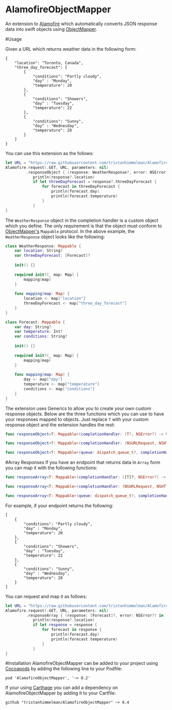 AlamofireObjectMapper
============

An extension to [Alamofire](https://github.com/Alamofire/Alamofire) which automatically converts JSON response data into swift objects using [ObjectMapper](https://github.com/Hearst-DD/ObjectMapper/). 

#Usage

Given a URL which returns weather data in the following form:
```
{
    "location": "Toronto, Canada",    
    "three_day_forecast": [
        { 
            "conditions": "Partly cloudy",
            "day" : "Monday",
            "temperature": 20 
        },
        { 
            "conditions": "Showers",
            "day" : "Tuesday",
            "temperature": 22 
        },
        { 
            "conditions": "Sunny",
            "day" : "Wednesday",
            "temperature": 28 
        }
    ]
}
```

You can use this extension as the follows:
```swift
let URL = "https://raw.githubusercontent.com/tristanhimmelman/AlamofireObjectMapper/d8bb95982be8a11a2308e779bb9a9707ebe42ede/sample_json"
Alamofire.request(.GET, URL, parameters: nil)
         .responseObject { (response: WeatherResponse?, error: NSError?) in
            println(response?.location)
            if let threeDayForecast = response?.threeDayForecast {
                for forecast in threeDayForecast {
                    println(forecast.day)
                    println(forecast.temperature)           
                }
            }
}
```

The `WeatherResponse` object in the completion handler is a custom object which you define. The only requirement is that the object must conform to [ObjectMapper's](https://github.com/Hearst-DD/ObjectMapper/) `Mappable` protocol. In the above example, the `WeatherResponse` object looks like the following:

```swift
class WeatherResponse: Mappable {
    var location: String?
    var threeDayForecast: [Forecast]?
    
    init() {}
    
    required init?(_ map: Map) {
        mapping(map)
    }
    
    func mapping(map: Map) {
        location <- map["location"]
        threeDayForecast <- map["three_day_forecast"]
    }
}

class Forecast: Mappable {
    var day: String?
    var temperature: Int?
    var conditions: String?
    
    init() {}
    
    required init?(_ map: Map) {
        mapping(map)
    }
    
    func mapping(map: Map) {
        day <- map["day"]
        temperature <- map["temperature"]
        conditions <- map["conditions"]
    }
}
```

The extension uses Generics to allow you to create your own custom response objects. Below are the three functions which you can use to have your responses mapped to objects. Just replace `T` with your custom response object and the extension handles the rest: 

```swift
func responseObject<T: Mappable>(completionHandler: (T?, NSError?) -> Void) -> Self
```

```swift
func responseObject<T: Mappable>(completionHandler: (NSURLRequest, NSHTTPURLResponse?, T?, AnyObject?, NSError?) -> Void) -> Self
```

```swift
func responseObject<T: Mappable>(queue: dispatch_queue_t?, completionHandler: (NSURLRequest, NSHTTPURLResponse?, T?, AnyObject?, NSError?) -> Void) -> Self
```
#Array Responses
If you have an endpoint that returns data in `Array` form you can map it with the following functions:
```swift
func responseArray<T: Mappable>(completionHandler: ([T]?, NSError?) -> Void) -> Self
```

```swift
func responseArray<T: Mappable>(completionHandler: (NSURLRequest, NSHTTPURLResponse?, [T]?, AnyObject?, NSError?) -> Void) -> Self
```

```swift
func responseArray<T: Mappable>(queue: dispatch_queue_t?, completionHandler: (NSURLRequest, NSHTTPURLResponse?, [T]?, AnyObject?, NSError?) -> Void) -> Self
```
For example, if your endpoint returns the following:
```
[
    { 
        "conditions": "Partly cloudy",
        "day" : "Monday",
        "temperature": 20 
    },
    { 
        "conditions": "Showers",
        "day" : "Tuesday",
        "temperature": 22 
    },
    { 
        "conditions": "Sunny",
        "day" : "Wednesday",
        "temperature": 28 
    }
]
```
You can request and map it as follows:
```swift
let URL = "https://raw.githubusercontent.com/tristanhimmelman/AlamofireObjectMapper/f583be1121dbc5e9b0381b3017718a70c31054f7/sample_array_json"
Alamofire.request(.GET, URL, parameters: nil)
         .responseArray { (response: [Forecast]?, error: NSError?) in
            println(response?.location)
            if let response = response {
                for forecast in response {
                    println(forecast.day)
                    println(forecast.temperature)           
                }
            }
}
```

#Installation
AlamofireObjectMapper can be added to your project using [Cocoapods](https://cocoapods.org/) by adding the following line to your Podfile:
```
pod 'AlamofireObjectMapper', '~> 0.2'
```

If your using [Carthage](https://github.com/Carthage/Carthage) you can add a dependency on AlamofireObjectMapper by adding it to your Cartfile:
```
github "tristanhimmelman/AlamofireObjectMapper" ~> 0.4
```
